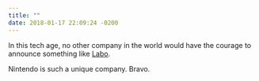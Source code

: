 ```yaml
---
title: ""
date: 2018-01-17 22:09:24 -0200
---
```


In this tech age, no other company in the world would have the courage to announce something like [Labo](https://www.youtube.com/watch?v=P3Bd3HUMkyU).

Nintendo is such a unique company. Bravo.
